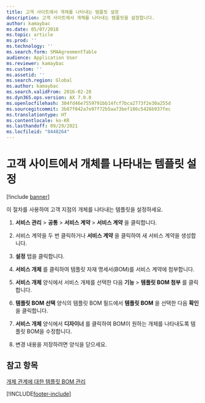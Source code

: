 ```yaml
---
title: 고객 사이트에서 개체를 나타내는 템플릿 설정
description: 고객 사이트에서 개체를 나타내는 템플릿을 설정합니다.
author: kamaybac
ms.date: 05/07/2018
ms.topic: article
ms.prod: ''
ms.technology: ''
ms.search.form: SMAAgreementTable
audience: Application User
ms.reviewer: kamaybac
ms.custom: ''
ms.assetid: ''
ms.search.region: Global
ms.author: kamaybac
ms.search.validFrom: 2016-02-28
ms.dyn365.ops.version: AX 7.0.0
ms.openlocfilehash: 304fd46e7559791bb14fcf7bca2773f2e30a255d
ms.sourcegitcommit: 3b87f042a7e97f72b5aa73bef186c5426b937fec
ms.translationtype: HT
ms.contentlocale: ko-KR
ms.lasthandoff: 09/29/2021
ms.locfileid: "8448264"
---
```

# <a name="set-up-template-to-represent-objects-at-customer-site"></a>고객 사이트에서 개체를 나타내는 템플릿 설정 

[!include [banner](../includes/banner.md)]


이 절차를 사용하여 고객 지점의 개체를 나타내는 템플릿을 설정하세요.

1.  **서비스 관리** \> **공통** \> **서비스 계약** \> **서비스 계약** 을 클릭합니다.

2.  서비스 계약을 두 번 클릭하거나 **서비스 계약** 을 클릭하여 새 서비스 계약을 생성합니다.

3.  **설정** 탭을 클릭합니다.

4.  **서비스 개체** 를 클릭하여 템플릿 자재 명세서(BOM)를 서비스 계약에 첨부합니다.

5.  **서비스 개체** 양식에서 서비스 개체를 선택한 다음 **기능** \> **템플릿 BOM 첨부** 를 클릭합니다.

6.  **템플릿 BOM 선택** 양식의 템플릿 BOM 필드에서 **템플릿 BOM** 을 선택한 다음 **확인** 을 클릭합니다.

7.  **서비스 개체** 양식에서 **디자이너** 를 클릭하여 BOM이 원하는 개체를 나타내도록 템플릿 BOM을 수정합니다.

8.  변경 내용을 저장하려면 양식을 닫으세요.

## <a name="see-also"></a>참고 항목

[개체 관계에 대한 템플릿 BOM 관리](manage-template-boms-on-object-relations.md)

  




[!INCLUDE[footer-include](../../includes/footer-banner.md)]